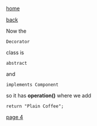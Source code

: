 [home](./page01.md)

[back](./page02.md)


Now the 
```
Decorator
```

class is

```
abstract
```

and

```
implements Component
```

so it has **operation()** where we add

```
return "Plain Coffee";
```


[page 4](./page04.md)
